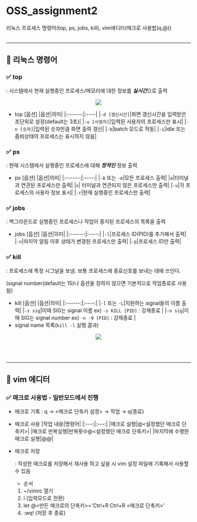 # OSS_assignment2
리눅스 프로세스 명령어(top, ps, jobs, kill), vim에디터(매크로 사용법(q,@))
<br></br>
***

## 📌 리눅스 명령어
### ✅ top
: 시스템에서 현재 실행중인 프로세스/메모리에 대한 정보를 ***실시간***으로 출력

<p align="center">
  <img src="https://user-images.githubusercontent.com/70335241/171877735-da7fae22-f705-4942-87ea-11e431e92e3f.png"/>
 </p>
 
- top [옵션]
  |옵션|의미|
  |:------:|:----|
  |`-d [갱신시간]`|화면 갱신시간을 입력받은 초단위로 설정(default는 3초)|
  |`-u [사용자]`|입력된 사용자의 프로세스만 표시|
  |`-n [숫자]`|입력된 숫자만큼 화면 출력 갱신|
  |`-b`|batch 모드로 작동|
  |`-i`|idle 또는 좀비상태의 프로세스는 표시하지 않음|

### ✅ ps
: 현재 시스템에서 실행중인 프로세스에 대해 ***정적인*** 정보 출력
- ps [옵션]
  |옵션|의미|
  |:------:|:----:|
  |`-A` 또는 `-e`|모든 프로세스 출력|
  |`a`|터미널과 연관된 프로세스만 출력| 
  |`x`| 터미널과 연관되지 않은 프로세스만 출력|
  |`-u`|각 프로세스의 사용자 정보 표시|
  |`-r`|현재 실행중인 프로세스만 출력|
  
### ✅ jobs 
: 백그라운드로 실행중인 프로세스나 작업이 중지된 프로세스의 목록을 출력
- jobs [옵션]
  |옵션|의미|
  |:------:|:----:|
  |`-l`|프로세스 ID(PID)를 추가해서 출력|
  |`-n`|마지막 알림 이후 상태가 변경된 프로세스만 출력| 
  |`-p`|프로세스 ID만 출력|
  
### ✅ kill
: 프로세스에 특정 시그널을 보냄. 보통 프로세스에 종료신호를 보내는 데에 쓰인다.

(signal number(default는 15)나 옵션을 정하지 않으면 기본적으로 작업종료로 사용됨)
- kill [옵션]
  |옵션|의미|
  |:------:|:----:|
  |`-l` 또는 `-L`|지원하는 signal들의 이름 출력|
  |`-s sig`|이때 SIG는 signal 이름 ex) `-s KILL [PID]` : 강제종료 |
  |`-n sig`|이때 SIG는 signal number ex) `-n -9 [PID]` : 강제종료 |
 - signal name 목록(`kill -l` 실행 결과)
 <p align="center">
  <img src="https://user-images.githubusercontent.com/70335241/171931967-db65c82c-2e16-477a-9447-c3fe6f9aa995.png"/>
 </p>
 
<br></br>
***
## 📌 vim 에디터
### ✅ 매크로 사용법 - 일반모드에서 진행
- 매크로 기록 : q → <매크로 단축키 설정> → 작업 → q(종료)
- 매크로 사용
  |작업 내용|명령어|
  |:---:|:---:|
  |매크로 실행|@<설정했던 매크로 단축키>|
  |매크로 반복실행|반복횟수@<설정했던 매크로 단축키>|
  |마지막에 수행한 매크로 실행|@@|

- 매크로 저장 

  : 작성한 매크로를 저장해서 재사용 하고 싶을 시 vim 설정 파일에 기록해서 사용할 수 있음
    - 순서
  1) ~/vimrc 열기
  2) i (입력모드로 전환) 
  3) let @<만든 매크로의 단축키>='Ctrl+R Ctrl+R <매크로 단축키>' 
  4) :wq! (저장 후 종료)
